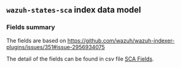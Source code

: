 ## `wazuh-states-sca` index data model

### Fields summary

The fields are based on https://github.com/wazuh/wazuh-indexer-plugins/issues/351#issue-2956934075

The detail of the fields can be found in csv file [SCA Fields](fields.csv).
